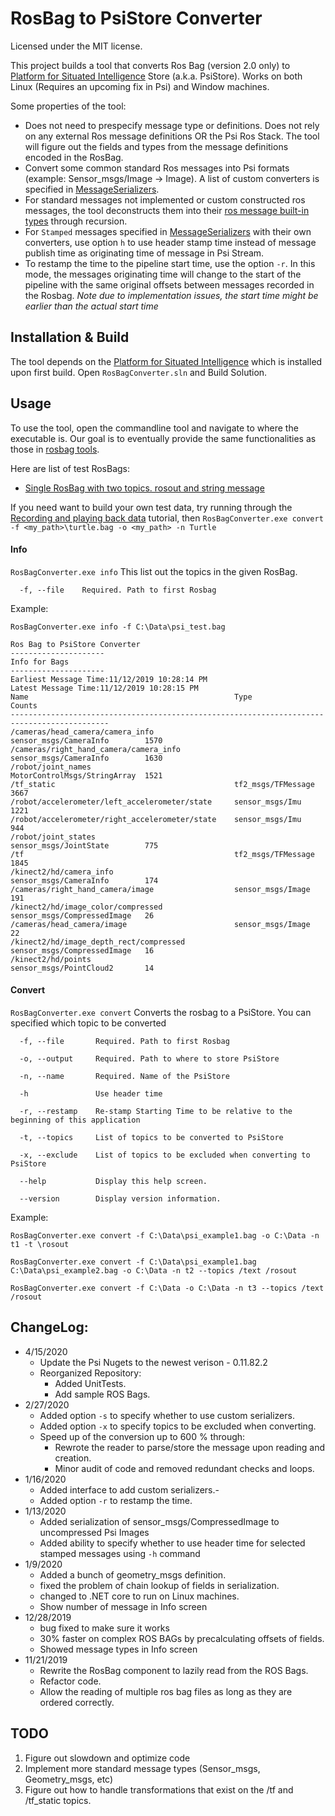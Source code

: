 ﻿# RosBag to PsiStore Converter
Licensed under the MIT license.

This project builds a tool that converts Ros Bag (version 2.0 only) to [Platform for Situated Intelligence](https://github.com/microsoft/psi) Store (a.k.a. PsiStore). Works on both Linux (Requires an upcoming fix in Psi) and Window machines.


Some properties of the tool:
* Does not need to prespecify message type or definitions. Does not rely on any external Ros message definitions OR the Psi Ros Stack. The tool will figure out the fields and types from the message definitions encoded in the RosBag.
* Convert some common standard Ros messages into Psi formats (example: Sensor_msgs/Image -> Image). A list of custom converters is specified in [MessageSerializers](MessageSerializers).
* For standard messages not implemented or custom constructed ros messages, the tool deconstructs them into their [ros message built-in types](http://wiki.ros.org/msg) through recursion.
* For `Stamped` messages specified in [MessageSerializers](MessageSerializers) with their own converters, use option `h` to use header stamp time instead of message publish time as originating time of message in Psi Stream. 
* To restamp the time to the pipeline start time, use the option `-r`. In this mode, the messages originating time will change to the start of the pipeline with the same original offsets between messages recorded in the Rosbag. *Note due to implementation issues, the start time might be earlier than the actual start time* 

## Installation & Build

The tool depends on the [Platform for Situated Intelligence](https://github.com/microsoft/psi) which is installed upon first build.
Open `RosBagConverter.sln` and Build Solution.

## Usage

To use the tool, open the commandline tool and navigate to where the executable is. Our goal is to eventually provide the same functionalities as those in [rosbag tools](http://wiki.ros.org/bag_tools).

Here are list of test RosBags:
* [Single RosBag with two topics. rosout and string message](SampleBags/psi_simple.bag)

If you need want to build your own test data, try running through the [Recording and playing back data](http://wiki.ros.org/rosbag/Tutorials/Recording%20and%20playing%20back%20data) tutorial, then `RosBagConverter.exe convert -f <my_path>\turtle.bag -o <my_path> -n Turtle`

#### Info

`RosBagConverter.exe info`
This list out the topics in the given RosBag. 
```
  -f, --file    Required. Path to first Rosbag
```
Example:
```
RosBagConverter.exe info -f C:\Data\psi_test.bag

Ros Bag to PsiStore Converter
---------------------
Info for Bags
---------------------
Earliest Message Time:11/12/2019 10:28:14 PM
Latest Message Time:11/12/2019 10:28:15 PM
Name                                              Type                          Counts
--------------------------------------------------------------------------------------------
/cameras/head_camera/camera_info                  sensor_msgs/CameraInfo        1570
/cameras/right_hand_camera/camera_info            sensor_msgs/CameraInfo        1630
/robot/joint_names                                MotorControlMsgs/StringArray  1521
/tf_static                                        tf2_msgs/TFMessage            3667
/robot/accelerometer/left_accelerometer/state     sensor_msgs/Imu               1221
/robot/accelerometer/right_accelerometer/state    sensor_msgs/Imu               944
/robot/joint_states                               sensor_msgs/JointState        775
/tf                                               tf2_msgs/TFMessage            1845
/kinect2/hd/camera_info                           sensor_msgs/CameraInfo        174
/cameras/right_hand_camera/image                  sensor_msgs/Image             191
/kinect2/hd/image_color/compressed                sensor_msgs/CompressedImage   26
/cameras/head_camera/image                        sensor_msgs/Image             22
/kinect2/hd/image_depth_rect/compressed           sensor_msgs/CompressedImage   16
/kinect2/hd/points                                sensor_msgs/PointCloud2       14

```

#### Convert
`RosBagConverter.exe convert`
Converts the rosbag to a PsiStore. You can specified which topic to be converted
```
  -f, --file       Required. Path to first Rosbag

  -o, --output     Required. Path to where to store PsiStore

  -n, --name       Required. Name of the PsiStore

  -h               Use header time

  -r, --restamp    Re-stamp Starting Time to be relative to the beginning of this application

  -t, --topics     List of topics to be converted to PsiStore

  -x, --exclude	   List of topics to be excluded when converting to PsiStore

  --help           Display this help screen.

  --version        Display version information.

```
Example:
```
RosBagConverter.exe convert -f C:\Data\psi_example1.bag -o C:\Data -n t1 -t \rosout
```
```
RosBagConverter.exe convert -f C:\Data\psi_example1.bag C:\Data\psi_example2.bag -o C:\Data -n t2 --topics /text /rosout
```
```
RosBagConverter.exe convert -f C:\Data -o C:\Data -n t3 --topics /text /rosout
```

## ChangeLog:
* 4/15/2020
	* Update the Psi Nugets to the newest verison - 0.11.82.2
	* Reorganized Repository:
		* Added UnitTests.
		* Add sample ROS Bags.
* 2/27/2020
	* Added option `-s` to specify whether to use custom serializers.
	* Added option `-x`	to specify topics to be excluded when converting. 
	* Speed up of the conversion up to 600 % through:
		* Rewrote the reader to parse/store the message upon reading and creation.
		* Minor audit of code and removed redundant checks and loops. 
* 1/16/2020
	* Added interface to add custom serializers.-
	* Added option `-r` to restamp the time.
* 1/13/2020
	* Added serialization of sensor_msgs/CompressedImage to uncompressed Psi Images
	* Added ability to specify whether to use header time for selected stamped messages using `-h` command
* 1/9/2020
	* Added a bunch of geometry_msgs definition.
	* fixed the problem of chain lookup of fields in serialization.
	* changed to .NET core to run on Linux machines.
	* Show number of message in Info screen
* 12/28/2019
	* bug fixed to make sure it works
	* 30% faster on complex ROS BAGs by precalculating offsets of fields.
	* Showed message types in Info screen
* 11/21/2019
	* Rewrite the RosBag component to lazily read from the ROS Bags.
	* Refactor code.
	* Allow the reading of multiple ros bag files as long as they are ordered correctly.

## TODO
1. Figure out slowdown and optimize code
1. Implement more standard message types (Sensor_msgs, Geometry_msgs, etc)
1. Figure out how to handle transformations that exist on the /tf and /tf_static topics. 
